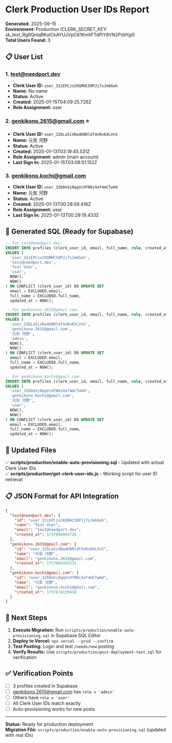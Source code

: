 # Clerk Production User IDs Report

**Generated:** 2025-09-15  
**Environment:** Production (CLERK_SECRET_KEY: sk_test_RgRQnIqRKoICkAYUJVpC61KmhFTdPiY8VN2PzbYgiI)  
**Total Users Found:** 3

## 📋 User List

### 1. test@needport.dev
- **Clerk User ID:** `user_32iEPCzsCKGMHC5OPJj7sJm6Geh`
- **Name:** No name
- **Status:** Active
- **Created:** 2025-01-15T04:09:25.726Z
- **Role Assignment:** user

### 2. genkikono.2615@gmail.com ⭐ 
- **Clerk User ID:** `user_32bLa5iVBa4KBRldf4nRvKXLVnS`
- **Name:** 元気 河野
- **Status:** Active
- **Created:** 2025-01-13T03:19:45.531Z
- **Role Assignment:** admin (main account)
- **Last Sign In:** 2025-01-15T03:08:51.152Z

### 3. genkikono.kochi@gmail.com
- **Clerk User ID:** `user_32b0oVi0qqVcHfNOiXef4mCTwHd`
- **Name:** 元気 河野
- **Status:** Active  
- **Created:** 2025-01-13T00:28:59.418Z
- **Role Assignment:** user
- **Last Sign In:** 2025-01-13T00:29:19.433Z

## 📝 Generated SQL (Ready for Supabase)

```sql
-- For test@needport.dev:
INSERT INTO profiles (clerk_user_id, email, full_name, role, created_at, updated_at)
VALUES (
  'user_32iEPCzsCKGMHC5OPJj7sJm6Geh',
  'test@needport.dev',
  'Test User',
  'user',
  NOW(),
  NOW()
) ON CONFLICT (clerk_user_id) DO UPDATE SET
  email = EXCLUDED.email,
  full_name = EXCLUDED.full_name,
  updated_at = NOW();

-- For genkikono.2615@gmail.com:
INSERT INTO profiles (clerk_user_id, email, full_name, role, created_at, updated_at)
VALUES (
  'user_32bLa5iVBa4KBRldf4nRvKXLVnS',
  'genkikono.2615@gmail.com',
  '元気 河野',
  'admin',
  NOW(),
  NOW()
) ON CONFLICT (clerk_user_id) DO UPDATE SET
  email = EXCLUDED.email,
  full_name = EXCLUDED.full_name,
  updated_at = NOW();

-- For genkikono.kochi@gmail.com:
INSERT INTO profiles (clerk_user_id, email, full_name, role, created_at, updated_at)
VALUES (
  'user_32b0oVi0qqVcHfNOiXef4mCTwHd',
  'genkikono.kochi@gmail.com',
  '元気 河野',
  'user',
  NOW(),
  NOW()
) ON CONFLICT (clerk_user_id) DO UPDATE SET
  email = EXCLUDED.email,
  full_name = EXCLUDED.full_name,
  updated_at = NOW();
```

## 🔄 Updated Files

✅ **scripts/production/enable-auto-provisioning.sql** - Updated with actual Clerk User IDs  
✅ **scripts/production/get-clerk-user-ids.js** - Working script for user ID retrieval  

## 📋 JSON Format for API Integration

```json
{
  "test@needport.dev": {
    "id": "user_32iEPCzsCKGMHC5OPJj7sJm6Geh",
    "name": "Test User",
    "email": "test@needport.dev",
    "created_at": 1757894965726
  },
  "genkikono.2615@gmail.com": {
    "id": "user_32bLa5iVBa4KBRldf4nRvKXLVnS", 
    "name": "元気 河野",
    "email": "genkikono.2615@gmail.com",
    "created_at": 1757684385531
  },
  "genkikono.kochi@gmail.com": {
    "id": "user_32b0oVi0qqVcHfNOiXef4mCTwHd",
    "name": "元気 河野", 
    "email": "genkikono.kochi@gmail.com",
    "created_at": 1757674139418
  }
}
```

## 🚀 Next Steps

1. **Execute Migration:** Run `scripts/production/enable-auto-provisioning.sql` in Supabase SQL Editor
2. **Deploy to Vercel:** `npx vercel --prod --confirm`
3. **Test Posting:** Login and test `/needs/new` posting 
4. **Verify Results:** Use `scripts/production/post-deployment-test.sql` for verification

## ✅ Verification Points

- [ ] 3 profiles created in Supabase
- [ ] genkikono.2615@gmail.com has `role = 'admin'`
- [ ] Others have `role = 'user'`
- [ ] All Clerk User IDs match exactly
- [ ] Auto-provisioning works for new posts

---

**Status:** Ready for production deployment  
**Migration File:** `scripts/production/enable-auto-provisioning.sql` (updated with real IDs)